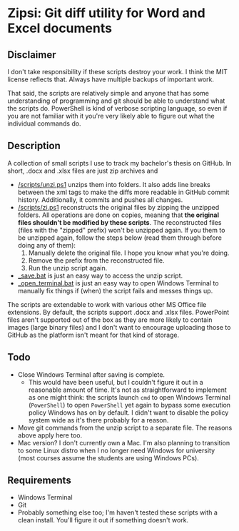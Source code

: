 # Zipsi: Git diff utility for Word and Excel documents

## Disclaimer

I don't take responsibility  if these scripts destroy your work. I think the MIT license reflects that. Always have multiple backups of important work.

That said, the scripts are relatively simple and anyone that has some understanding of programming and git should be able to understand what the scripts do. PowerShell is kind of verbose scripting language, so even if you are not familiar with it you're very likely able to figure out what the individual commands do.

## Description

A collection of small scripts I use to track my bachelor's thesis on GitHub. In short, .docx and .xlsx files are just zip archives and
- [/scripts/unzi.ps1](/scripts/unzi.ps1) unzips them into folders. It also adds line breaks between the xml tags to make the diffs more readable in GitHub commit history. Additionally, it commits and pushes all changes.
- [/scripts/zi.ps1](/scripts/unzi.ps1) reconstructs the original files by zipping the unzipped folders. All operations are done on copies, meaning that **the original files shouldn't be modified by these scripts**. The reconstructed files (files with the "zipped" prefix) won't be unzipped again. If you them to be unzipped again, follow the steps below (read them through before doing any of them):
    1. Manually delete the original file. I hope you know what you're doing.
    2. Remove the prefix from the reconstructed file.
    3. Run the unzip script again.
- [_save.bat](_save.bat) is just an easy way to access the unzip script.
- [_open_terminal.bat](_open_terminal.bat) is just an easy way to open Windows Terminal to manually fix things if (when) the script fails and messes things up.

The scripts are extendable to work with various other MS Office file extensions. By default, the scripts support .docx and .xlsx files. PowerPoint files aren't supported out of the box as they are more likely to contain images (large binary files) and I don't want to encourage uploading those to GitHub as the platform isn't meant for that kind of storage.

## Todo
- Close Windows Terminal after saving is complete.
    - This would have been useful, but I couldn't figure it out in a reasonable amount of time. It's not as straightforward to implement as one might think: the scripts launch `cmd` to open Windows Terminal (`PowerShell`) to open `PowerShell` yet again to bypass some execution policy Windows has on by default. I didn't want to disable the policy system wide as it's there probably for a reason.
- Move git commands from the unzip script to a separate file. The reasons above apply here too.
- Mac version? I don't currently own a Mac. I'm also planning to transition to some Linux distro when I no longer need Windows for university (most courses assume the students are using Windows PCs).

## Requirements
- Windows Terminal
- Git
- Probably something else too; I'm haven't tested these scripts with a clean install. You'll figure it out if something doesn't work.
